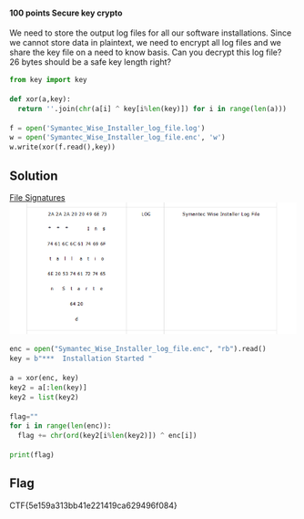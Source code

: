 #### 100 points Secure key crypto

We need to store the output log files for all our software installations. Since we cannot store data in plaintext, we need to encrypt all log files and we share the key file on a need to know basis. Can you decrypt this log file?  
26 bytes should be a safe key length right?

```python
from key import key

def xor(a,key):
  return ''.join(chr(a[i] ^ key[i%len(key)]) for i in range(len(a)))

f = open('Symantec_Wise_Installer_log_file.log')
w = open('Symantec_Wise_Installer_log_file.enc', 'w')
w.write(xor(f.read(),key))
```

## Solution
[File Signatures](https://kali-km.tistory.com/entry/File-Signature)
![](attachments/Pasted%20image%2020230516173623.png)

```python
enc = open("Symantec_Wise_Installer_log_file.enc", "rb").read()
key = b"***  Installation Started "

a = xor(enc, key)
key2 = a[:len(key)]
key2 = list(key2)

flag=""
for i in range(len(enc)):
  flag += chr(ord(key2[i%len(key2)]) ^ enc[i])

print(flag)
```

## Flag
CTF{5e159a313bb41e221419ca629496f084}